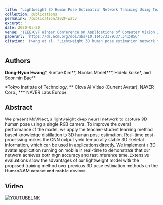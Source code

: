 ```yaml
---
title: "Lightweight 3D Human Pose Estimation Network Training Using Teacher-Student Learning"
collection: publications
permalink: /publication/2020-wacv
excerpt: ''
date: 2020-03-20
venue: 'IEEE/CVF Winter Conference on Applications of Computer Vision 2020 (IEEE/CVF WACV 2020, Full paper)'
paperurl: 'https://dl.acm.org/doi/abs/10.1145/3379337.3415856'
citation: 'Hwang et al. "Lightweight 3D human pose estimation network training using teacher-student learning." Proceedings of the IEEE/CVF Winter Conference on Applications of Computer Vision. 2020.'
---
```

## Authors
**Dong-Hyun Hwang***, Suntae Kim**, Nicolas Monet***, Hideki Koike*, and Soonmin Bae**

*Tokyo Institute of Technology, ** Clova AI Video (Current Avatar), NAVER Corp., *** NAVER Labs Europe 

## Abstract
We present MoVNect, a lightweight deep neural network to capture 3D human pose using a single RGB camera. To improve the overall performance of the model, we apply the teacher-student learning method based knowledge distillation to 3D human pose estimation. Real-time post-processing makes the CNN output yield temporally stable 3D skeletal information, which can be used in applications directly. We implement a 3D avatar application running on mobile in real-time to demonstrate that our network achieves both high accuracy and fast inference time. Extensive evaluations show the advantages of our lightweight model with the proposed training method over previous 3D pose estimation methods on the Human3.6M dataset and mobile devices.


## Video
[![YOUTUBELINK](https://img.youtube.com/vi/KlqOBue4-0I/0.jpg)](https://www.youtube.com/watch?v=KlqOBue4-0I)